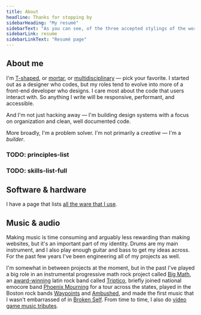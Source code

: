 ```yaml
---
title: About
headline: Thanks for stopping by
sidebarHeading: "My resumé"
sidebarText: "As you can see, of the three accepted stylings of the word resumé, I prefer the version with one accent at the end."
sidebarLink: resume
sidebarLinkText: "Resumé page"
---
```


## About me

I'm [T-shaped](https://www.invisionapp.com/blog/t-shaped-designers/), or [mortar](http://bradfrost.com/blog/post/job-title-its-complicated/), or [multidisciplinary](https://www.toptal.com/designers/visual/multidisciplinary-design) — pick your favorite. I started out as a designer who codes, but my roles tend to evolve into more of a front-end developer who designs. I care most about the code that users interact with. So anything I write will be responsive, performant, and accessible.

And I'm not just hacking away — I'm building design systems with a focus on organization and clean, well documented code.

More broadly, I'm a problem solver. I'm not primarily a *creative* — I'm a *builder*.

### TODO: principles-list

### TODO: skills-list-full

## Software & hardware

I have a page that lists [all the ware that I use](uses).

## Music & audio

Making music is time consuming and arguably less rewarding than making websites, but it's an important part of my identity. Drums are my main instrument, and I also play enough guitar and bass to get my ideas across. For the past few years I've been engineering all of my projects as well.

I'm somewhat in between projects at the moment, but in the past I've played a big role in an instrumental progressive math rock project called [Big Math](http://bigmath.bandcamp.com), an [award-winning](http://www.tampabay.com/blogs/soundcheck/content/your-2009-ultimate-local-band-triptico) latin rock band called [Triptico](http://triptico.bandcamp.com), briefly joined national emocore band [Phoenix Mourning](http://www.metalblade.com/us/artists/phoenix-mourning/) for a tour across the states, played in the Boston rock bands [Waypoints](http://waypoints.bandcamp.com) and [Ambushed](http://ambushed.bandcamp.com), and made the first music that I wasn't embarrassed of in [Broken Self](http://soundcloud.com/perpetualgrimace/sets/broken-self). From time to time, I also do [video game music tributes](http://soundcloud.com/perpetualgrimace/sets/video-game-covers).
